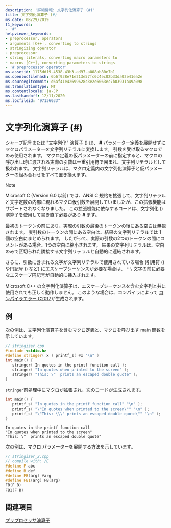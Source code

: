 ```yaml
---
description: '詳細情報: 文字列化演算子 (#)'
title: 文字列化演算子 (#)
ms.date: 08/29/2019
f1_keywords:
- '#'
helpviewer_keywords:
- preprocessor, operators
- arguments [C++], converting to strings
- stringizing operator
- preprocessor
- string literals, converting macro parameters to
- macros [C++], converting parameters to strings
- '# preprocessor operator'
ms.assetid: 1175dd19-4538-43b3-ad97-a008ab80e7b1
ms.openlocfilehash: 6b6f938e71e213e57fc6c4ec02b33da02e41ea2e
ms.sourcegitcommit: d6af41e42699628c3e2e6063ec7b03931a49a098
ms.translationtype: MT
ms.contentlocale: ja-JP
ms.lasthandoff: 12/11/2020
ms.locfileid: "97136033"
---
```

# <a name="stringizing-operator-"></a>文字列化演算子 (#)

シャープ記号または "文字列化" 演算子 () は、 **#** パラメーター定義を展開せずにマクロパラメーターを文字列リテラルに変換します。 引数を受け取るマクロでのみ使用されます。 マクロ定義の仮パラメーターの前に指定すると、マクロの呼び出し時に渡される実際の引数は一重引用符で囲まれ、文字列リテラルとして扱われます。 文字列リテラルは、マクロ定義内の文字列化演算子と仮パラメーターの組み合わせをすべて置き換えます。

> [!NOTE]
> Microsoft C (Version 6.0 以前) では、ANSI C 規格を拡張して、文字列リテラルと文字定数の内部に現れるマクロ仮引数を展開していましたが、この拡張機能はサポートされなくなりました。 この拡張機能に依存するコードは、文字列化 () 演算子を使用して書き直す必要があり **#** ます。

最初のトークンの前にあり、実際の引数の最後のトークンの後にある空白は無視されます。 実引数のトークンの間にある空白は、結果の文字列リテラルでは 1 個の空白にまとめられます。 したがって、実際の引数の2つのトークンの間にコメントがある場合、1つの空白に縮小されます。 結果の文字列リテラルは、空白のみで区切られた隣接する文字列リテラルと自動的に連結されます。

さらに、引数に含まれる文字が文字列リテラルで使用されている場合 (引用符 () や円記号 () など) にエスケープシーケンスが必要な場合は、 `"` `\` 文字の前に必要なエスケープ円記号が自動的に挿入されます。

Microsoft C++ の文字列化演算子は、エスケープシーケンスを含む文字列と共に使用されても正しく動作しません。 このような場合は、コンパイラによって [コンパイラエラー C2017](../error-messages/compiler-errors-1/compiler-error-c2017.md)が生成されます。

## <a name="examples"></a>例

次の例は、文字列化演算子を含むマクロ定義と、マクロを呼び出す main 関数を示しています。

```cpp
// stringizer.cpp
#include <stdio.h>
#define stringer( x ) printf_s( #x "\n" )
int main() {
   stringer( In quotes in the printf function call );
   stringer( "In quotes when printed to the screen" );
   stringer( "This: \"  prints an escaped double quote" );
}
```

`stringer`前処理中にマクロが拡張され、次のコードが生成されます。

```cpp
int main() {
   printf_s( "In quotes in the printf function call" "\n" );
   printf_s( "\"In quotes when printed to the screen\"" "\n" );
   printf_s( "\"This: \\\" prints an escaped double quote\"" "\n" );
}
```

```Output
In quotes in the printf function call
"In quotes when printed to the screen"
"This: \"  prints an escaped double quote"
```

次の例は、マクロ パラメーターを展開する方法を示しています。

```cpp
// stringizer_2.cpp
// compile with: /E
#define F abc
#define B def
#define FB(arg) #arg
#define FB1(arg) FB(arg)
FB(F B)
FB1(F B)
```

## <a name="see-also"></a>関連項目

[プリプロセッサ演算子](../preprocessor/preprocessor-operators.md)
